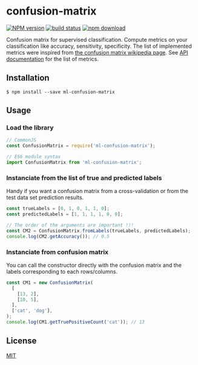 # confusion-matrix

[![NPM version][npm-image]][npm-url]
[![build status][ci-image]][ci-url]
[![npm download][download-image]][download-url]

Confusion matrix for supervised classification. Compute metrics on your classification like accuracy, sensitivity, specificity. The list of implemented metrics were inspired from [the confusion matrix wikipedia page](https://en.wikipedia.org/wiki/Confusion_matrix). See [API documentation](https://mljs.github.io/confusion-matrix/) for the list of metrics.

## Installation

`$ npm install --save ml-confusion-matrix`

## Usage

### Load the library

```js
// CommonJS
const ConfusionMatrix = require('ml-confusion-matrix');

// ES6 module syntax
import ConfusionMatrix from 'ml-confusion-matrix';
```

### Instanciate from the list of true and predicted labels

Handy if you want a confusion matrix from a cross-validation or from the test data set prediction results.

```js
const trueLabels = [0, 1, 0, 1, 1, 0];
const predictedLabels = [1, 1, 1, 1, 0, 0];

// The order of the arguments are important !!!
const CM2 = ConfusionMatrix.fromLabels(trueLabels, predictedLabels);
console.log(CM2.getAccuracy()); // 0.5
```

### Instanciate from confusion matrix

You can call the constructor directly with the confusion matrix and the labels corresponding to each rows/columns.

```js
const CM1 = new ConfusionMatrix(
  [
    [13, 2],
    [10, 5],
  ],
  ['cat', 'dog'],
);
console.log(CM1.getTruePositiveCount('cat')); // 13
```

## License

[MIT](./LICENSE)

[npm-image]: https://img.shields.io/npm/v/ml-confusion-matrix.svg?style=flat-square
[npm-url]: https://npmjs.org/package/ml-confusion-matrix
[ci-image]: https://github.com/mljs/confusion-matrix/workflows/Node.js%20CI/badge.svg?branch=main
[ci-url]: https://github.com/mljs/confusion-matrix/actions?query=workflow%3A%22Node.js+CI%22
[download-image]: https://img.shields.io/npm/dm/ml-confusion-matrix.svg?style=flat-square
[download-url]: https://npmjs.org/package/ml-confusion-matrix
